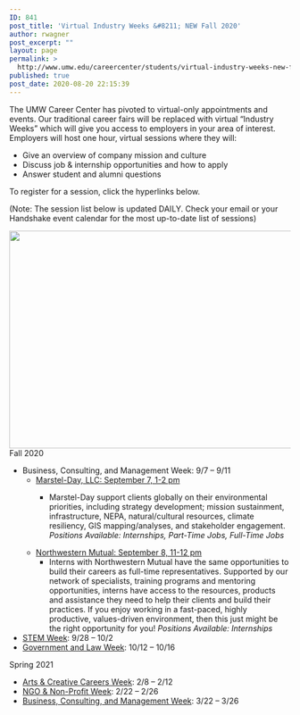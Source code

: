 ```yaml
---
ID: 841
post_title: 'Virtual Industry Weeks &#8211; NEW Fall 2020'
author: rwagner
post_excerpt: ""
layout: page
permalink: >
  http://www.umw.edu/careercenter/students/virtual-industry-weeks-new-fall-2020/
published: true
post_date: 2020-08-20 22:15:39
---
```

<div>The UMW Career Center has pivoted to virtual-only appointments and events. Our traditional career <span class="mark84u7vn03c" data-markjs="true" data-ogac="" data-ogab="" data-ogsc="" data-ogsb="">fair</span>s will be replaced with virtual “Industry Weeks” which will give you access to employers in your area of interest.</div>
<div></div>
<div>Employers will host one hour, virtual sessions where they will:</div>
<ul>
 	<li>Give an overview of company mission and culture</li>
 	<li>Discuss <span class="markqmwr1mbtl" data-markjs="true" data-ogac="" data-ogab="" data-ogsc="" data-ogsb="">job</span> &amp; internship opportunities and how to apply</li>
 	<li>Answer student and alumni questions</li>
</ul>
To register for a session, click the hyperlinks below.

(Note: The session list below is updated DAILY. Check your email or your Handshake event calendar for the most up-to-date list of sessions)

<img class="aligncenter wp-image-842 size-large" src="http://www.umw.edu/careercenter/wp-content/uploads/sites/41/2020/08/117184950_1628124364027707_9038351929480846469_o-1024x390.png" alt="" width="1024" height="390" />
<div></div>
<div>Fall 2020</div>
<ul>
 	<li>Business, Consulting, and Management Week: 9/7 – 9/11
<ul>
 	<li><a href="https://umw.joinhandshake.com/events/532665/share_preview">Marstel-Day, LLC: September 7, 1-2 pm</a>
<ul>
 	<li>
<p class="_04xlpA direction-ltr align-center para-style-body"><span class="JsGRdQ">Marstel-Day support clients globally on their environmental priorities, including strategy development; mission sustainment,</span> <span class="JsGRdQ">infrastructure, NEPA, natural/cultural resources, climate resiliency, GIS mapping/analyses, and stakeholder engagement.</span> <em>Positions Available: Internships, Part-Time Jobs, Full-Time Jobs</em></p>
</li>
</ul>
</li>
 	<li><a href="https://umw.joinhandshake.com/events/545732/share_preview">Northwestern Mutual: September 8, 11-12 pm</a>
<ul>
 	<li>Interns with Northwestern Mutual have the same opportunities to build their careers as full-time representatives. Supported by our network of specialists, training programs and mentoring opportunities, interns have access to the resources, products and assistance they need to help their clients and build their practices. If you enjoy working in a fast-paced, highly productive, values-driven environment, then this just might be the right opportunity for you! <em>Positions Available: Internships</em></li>
</ul>
</li>
</ul>
</li>
 	<li><a href="http://secure-web.cisco.com/1eW-2Gx3x88CR38o4feo3F2fvcGkrw3AksmQlxCfv0Bc9AATX57s0rNviQVqGgXipGdpVEXbS7xW6CxvMHk4OLCo6j7PbQDLkBCuPyQmcRrX3CifBfLLi9p0ltri13ONwRhgLENacFFFNbfosRfDGafXrN9B8uDWuR2Ng794Vyi_h4waoIzEbZtBRBgUxk3XLXAt2Lnscoe7lujSpPjXqoerD5fFxrGfqvzKpn2Oyb-ZiShkFsC6sLkKixmrKkbQSXSF2_4Lgi9xMRl169VizyKBZ7sox8owv7T8fgk-suXNBwr-gM5UVBMOcjCrprTTwweWwUHeNUBHZO5P-v4OmFw/http%3A%2F%2Femail.mail.joinhandshake.com%2Fc%2FeJxlj0FuhiAQhU-juxoEQVywaGy9QA9AEEelFTCAv9cv2r_dNJnFy_cy895MgnM98tIIjDBCHKO6RZTyqq4YQUPDupqi_r1HfV80yCqzVZ_euFW5Ka7qCyrtbbkKoriaO8y6VoMeR455g5qxpR2bu1mxttzEmtIeC_Ja4CHPYc__hzKHB7gUs6CkJh3NIrsB5B7gYeAsyLD5UJC3usDsSFZGfwQNGVgVo7z6QXhaFiZz2GzBhZ9Qe5dyQqYsBxD2i5XdlVlc5oczMqmwQIJJ3quxDCKcanH5dIOu5jAdZRK4pS8fevV-K__ekHePe02aSfyEfAPjQXPv" target="_blank" rel="noopener noreferrer" data-auth="NotApplicable">STEM Week</a>: 9/28 – 10/2</li>
 	<li><a href="http://secure-web.cisco.com/1inOyjiOHfK5R1GTj1JNlE_vUlrYHKOgKAOETdhPeQ0V40o3N1hxHQODu98dWQeDyaTgt6OCkult7KXRju-B9Cn9Ht_6HBT-ECLbInuMDG29TO8IfvTCro53ht7T5m-YGiGMe9WCiooymOSvol83iXdssrI7rYgnYny7eoNOuwVqx8HopYQnFrVvXsluBbltgEYByfPpI6KfAuTk8rAlodo9sAmhW8NxugL-xA9hN4fLOooTvxRVQkWM63NAK5LMsJjICzNEphJVvjk7GzTML_R-u9jSbfQcTAannqYCGJvMfYzJX_ayedFpL9wIV89iVS1LS42tyak7aNo1D1yiWag/http%3A%2F%2Femail.mail.joinhandshake.com%2Fc%2FeJxlj0FyhCAQRU-ju1gICrhgkTLxAjkAhdAZmQhYgOP1g2aSTap68ev96v6_jeBcz7y2AiOMEMeoZajvedM2lKCpo0Pbo_F9RONYdcgpuzb3YP2ivEmL-oJGB1cvAmaisSGs6wgzRPe4mylRLbQD1Yx94noVS85bqshrhacyuzv-HyocHuBzKqInLRl4EcWNILcIDwtHRaY1xIq84QrTPTuZwh41FOBUSvLsB_FpOTB2d8WCEz-hDj6XhEJpCSD0Fyu3KXvzhe_eyqziDTIYea2mOop4qJsvpzt0Ngez11lg1r986CWEtf57Q149rjVpjfgJ-QaUXHOl" target="_blank" rel="noopener noreferrer" data-auth="NotApplicable">Government and Law Week</a>: 10/12 – 10/16</li>
</ul>
<div></div>
<div>Spring 2021</div>
<ul>
 	<li><a href="http://secure-web.cisco.com/1WDuJ4n01wioARVhsjDLq0pegsbsA7_zYdfyVcN-zYtXZWsYkuPMpdsDQppGsYDmyvUSNQXmN62RZzEtcuFZ5QkL3YJy72LbhZIRXiBGFoqONNKCwHCLquRXYNomshrCcSI6zLCzyMG2gCp9v-_ftHvjVgdg9ic0XvZm25osQr-iqiYJ526AFEz7HqYfEVE0HvHayFUXuXiREVcfPvB7EPWxaGrIDF-3tfkO8BXtlG04I_EBWWILDJSDYnuR2j4JtIkUHua0b7pMTooJ-YBVz0uw_niHAhmZbuMT0V5y3w6Yfpw0Q3KYajvE00BU431HkBZpDFviJ-Mi4uKvr3otT2A/http%3A%2F%2Femail.mail.joinhandshake.com%2Fc%2FeJxlj81uhSAQhZ9GdzX8Ki5YNLa-QB-AIE6UVsAAXl-_aG-7aTKLyXcy55yZpRBmErWVBBGEBEG4Q5yLBjctRSNre8zR8D6gYagYctpuzWewftV-Tqv-gsYEV6-SESo6aoBPBguGqZ4wF31PGNd40sDrTa4576mirxUZyxzu_G9UODzA51QWTjFDpCxFjaD2CA8LZ0XHLcSKvtGKtEd2KoUjGijA6ZTU1Q_iU3Iw28MVCS78hCb4XBIKbSmmtP3F2u3aLr7ww1uVdVwgw6zu01RHGU-9-GLN0NUc5qPOknT85cOsIWz13xvq7nGfKTvLn5BvTHBzZA" target="_blank" rel="noopener noreferrer" data-auth="NotApplicable">Arts &amp; Creative Careers Week</a>: 2/8 – 2/12</li>
 	<li><a href="http://secure-web.cisco.com/1XlXYFAMpbZWRUd7g1E5iYT_YKsiTXCiM0Emk7ptVm-dNrCfNrbeu1Gc9rjE_ND6xHwYyBpHP5U47N6S-0CS6kncjGRg76S2sb2HpivUgQnCVIUfJ8qmW0xwhM8RiXaG63KyYylV73iFkoQnxY_A2A_BAQzthjMRaqGjNEAGWIXUOwG0kgMEY3OZ5cjK3nSV-Myz70rTPGizZW-MHXWAm8qsTdOu7Dizq_Kd0MnOYKt3hsRcX4BhOdULwDarBfTSywecZd_yv2-h-mQX2k7PUmMNFGQfkqwCIaiNwR4RQDwpo76BqpjwIvZwTJjI31qAIH1nQwYCFozwmFWGtURGrAg/http%3A%2F%2Femail.mail.joinhandshake.com%2Fc%2FeJxlj01uwyAQhU9j72qN-QtesKjc-gI9ACJmHNMasAAn1y9J024qzWL0Pc17b6yScj7L1ikCBEAS6E_Auez6TlCYmBh6DuP7COPYMPDGbd1ndGE1webVfGE3R9-uyiIVS78MjJhlAAmDXQTnXCDIMwoY2k2tpey5oa8Nmeoc_vbfqHK8Yii5Lpz2DGhdqppQ7wmvDm8NnbaYGvrGGiKO4nWOR5qxAm9y1vd-mJ6SR-sOXyW84yecYyg1oVJBe0rFLzZ-N-4SKj-C08WkCxa0-nGa26TSzVxCtWZwb472aIsiJ_7yMa8xbu3fG_rR43GmnVU_Id-mzXOy" target="_blank" rel="noopener noreferrer" data-auth="NotApplicable">NGO &amp; Non-Profit Week</a>: 2/22 – 2/26</li>
 	<li><a href="http://secure-web.cisco.com/11OucQ1WybahiNuy_PoqRUsz2itP6Cy1v-7QdtdcE-qdUPGeAuAOiBgMAADZRB38V80J5RinX9rgT-dzCtcRahF-_SNtKvum6P4YamtAN8DaupSqI52y0fOwJkgBXDlo6E7u83qfKqZgss1VPEkuVTbRx0L_A3CNTBMjzn_hStPmQQg1Zb8czmYjDlyGwsrgr_ZJ3RWDr8zeFMSJP6D2uK6sgrfWH9sZvFkLhC8OzlXRNiXm0JttPGTKzBZYGl8DtxlZ9rm9KGeLk3MRztgJldN-S5qmU1pbGG91GAza8DVWkrVyDdZoroorJnT1dZ1ZzWtN2sdSr9Cxrd0bBrdOsYA/http%3A%2F%2Femail.mail.joinhandshake.com%2Fc%2FeJxlj01uwyAQhU9j72oN5sdkwaJymwv0AIiasU1qIAKcXL_ETbupNIvR9zTvvbFKyulTtk710APIHsgAnMuOdILCmYkT4TC-jzCODQNv3NZdogurCTav5gu7Kfp2VdwygjNKOs2WCElgxtmCNKcBhBSMt5taS7nmhr42_bnO7u__jSrHG4aS68IpYQB1qWpCfU14c3hv6HmLqaFvvOnFXrzOcU8TVuBNzvrRD9NT8mjd7quED_yEUwylJlQqKKFU_GLjr8YtofI9OF1MWrCg1cdpbpNKd7OEas3g0Rzt3hbVD_zlY1pj3Nq_N_TR4zjTzqqfkG_UwHPa" target="_blank" rel="noopener noreferrer" data-auth="NotApplicable">Business, Consulting, and Management Week</a>: 3/22 – 3/26</li>
</ul>